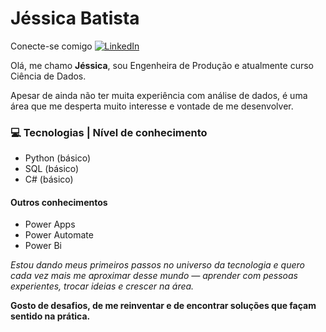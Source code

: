 # Jéssica Batista

Conecte-se comigo [![LinkedIn](https://img.shields.io/badge/-LinkedIn-0A66C2?style=flat&logo=linkedin&logoColor=white)](https://www.linkedin.com/in/jessicabatista24/)

Olá, me chamo **Jéssica**, sou Engenheira de Produção e atualmente curso Ciência de Dados.

Apesar de ainda não ter muita experiência com análise de dados, é uma área que me desperta muito interesse e vontade de me desenvolver.

###  💻 Tecnologias | Nível de conhecimento

- Python (básico)
- SQL (básico)
- C# (básico)

#### Outros conhecimentos

- Power Apps
- Power Automate
- Power Bi


*Estou dando meus primeiros passos no universo da tecnologia e quero cada vez mais me aproximar desse mundo — aprender com pessoas experientes, trocar ideias e crescer na área.*

**Gosto de desafios, de me reinventar e de encontrar soluções que façam sentido na prática.**
